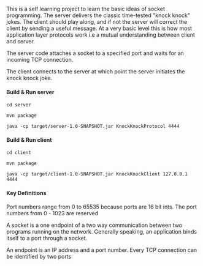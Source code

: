 This is a self learning project to learn the basic ideas of socket programming. The server delivers the classic time-tested "knock knock" jokes. The client should play along, and if not the server will correct the client by sending a useful message. At a very basic level this is how most application layer protocols work i.e a mutual understanding between client and server.


The server code attaches a socket to a specified port and waits for an incoming TCP connection.

The client connects to the server at which point the server initiates the knock knock joke.

#### Build & Run server

```
cd server

mvn package

java -cp target/server-1.0-SNAPSHOT.jar KnockKnockProtocol 4444
```

#### Build & Run client

```
cd client

mvn package

java -cp target/client-1.0-SNAPSHOT.jar KnockKnockClient 127.0.0.1 4444
```

#### Key Definitions
Port numbers range from 0 to 65535 because ports are 16 bit ints. The port numbers from 0 - 1023 are reserved

A socket is a one endpoint of a two way communication between two programs running on the network. Generally speaking, an application binds itself to a port through a socket.

An endpoint is an IP address and a port number. Every TCP connection can be identified by two ports
